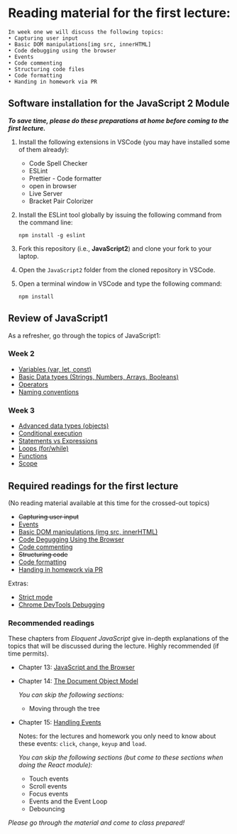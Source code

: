 # Reading material for the first lecture:

```
In week one we will discuss the following topics:
• Capturing user input
• Basic DOM manipulations[img src, innerHTML]
• Code debugging using the browser
• Events
• Code commenting
• Structuring code files
• Code formatting
• Handing in homework via PR
```

## Software installation for the JavaScript 2 Module

**_To save time, please do these preparations at home before coming to the first lecture._**

1. Install the following extensions in VSCode (you may have installed some of them already):

   - Code Spell Checker
   - ESLint
   - Prettier - Code formatter
   - open in browser
   - Live Server
   - Bracket Pair Colorizer

2. Install the ESLint tool globally by issuing the following command from the command line:

   ```
   npm install -g eslint
   ```

3. Fork this repository (i.e., **JavaScript2**) and clone your fork to your laptop.

4. Open the `JavaScript2` folder from the cloned repository in VSCode.

5. Open a terminal window in VSCode and type the following command:

   ```
   npm install
   ```

## Review of JavaScript1

As a refresher, go through the topics of JavaScript1:

### Week 2

- [Variables (var, let, const)](./../../../../fundamentals/blob/master/fundamentals/variables.md)
- [Basic Data types (Strings, Numbers, Arrays, Booleans)](./../../../../fundamentals/blob/master/fundamentals/values.md)
- [Operators](./../../../../fundamentals/blob/master/fundamentals/operators.md)
- [Naming conventions](./../../../../fundamentals/blob/master/fundamentals/naming_conventions.md)

### Week 3

- [Advanced data types (objects)](./../../../../fundamentals/blob/master/fundamentals/objects.md)
- [Conditional execution](./../../../../fundamentals/blob/master/fundamentals/conditional_execution.md) <br>
- [Statements vs Expressions](./../../../../fundamentals/blob/master/fundamentals/statements_expressions.md)<br>
- [Loops (for/while)](./../../../../fundamentals/blob/master/fundamentals/loops.md)
- [Functions](./../../../../fundamentals/blob/master/fundamentals/functions.md)
- [Scope](./../../../../fundamentals/blob/master/fundamentals/scope.md)

## Required readings for the first lecture

(No reading material available at this time for the crossed-out topics)

- ~~Capturing user input~~
- [Events](http://javascript.info/introduction-browser-events)
- [Basic DOM manipulations (img src, innerHTML)](./../../../../fundamentals/blob/master/fundamentals/DOM_manipulation.md)
- [Code Degugging Using the Browser](http://javascript.info/debugging-chrome)
- [Code commenting](./../../../../fundamentals/blob/master/fundamentals/code_commenting.md)
- ~~Structuring code~~
- [Code formatting](./../../../../fundamentals/blob/master/fundamentals/code_formatting.md)
- [Handing in homework via PR](https://github.com/HackYourFuture/fundamentals/blob/master/fundamentals/homework_pr.md)

Extras:

- [Strict mode](https://developer.mozilla.org/en-US/docs/Web/JavaScript/Reference/Strict_mode)
- [Chrome DevTools Debugging](https://developers.google.com/web/tools/chrome-devtools/)

### Recommended readings

These chapters from _Eloquent JavaScript_ give in-depth explanations of the topics that will be discussed during the lecture. Highly recommended (if time permits).

- Chapter 13: [JavaScript and the Browser](http://eloquentjavascript.net/13_browser.html)

- Chapter 14: [The Document Object Model](http://eloquentjavascript.net/14_dom.html)

  _You can skip the following sections:_

  - Moving through the tree

- Chapter 15: [Handling Events](http://eloquentjavascript.net/15_event.html)

  Notes: for the lectures and homework you only need to know about these events: `click`, `change`, `keyup` and `load`.

  _You can skip the following sections (but come to these sections when doing the React module):_

  - Touch events
  - Scroll events
  - Focus events
  - Events and the Event Loop
  - Debouncing

_Please go through the material and come to class prepared!_
